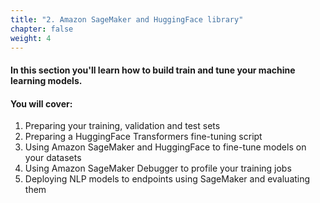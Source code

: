 ```yaml
---
title: "2. Amazon SageMaker and HuggingFace library"
chapter: false
weight: 4
---
```


#### In this section you'll learn how to build train and tune your machine learning models.

#### You will cover:

1. Preparing your training, validation and test sets
1. Preparing a HuggingFace Transformers fine-tuning script
1. Using Amazon SageMaker and HuggingFace to fine-tune models on your datasets
1. Using Amazon SageMaker Debugger to profile your training jobs
1. Deploying NLP models to endpoints using SageMaker and evaluating them

